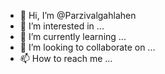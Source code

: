 - 👋 Hi, I’m @Parzivalgahlahen
- 👀 I’m interested in ...
- 🌱 I’m currently learning ...
- 💞️ I’m looking to collaborate on ...
- 📫 How to reach me ...

<!---
Parzivalgahlahen/Parzivalgahlahen is a ✨ special ✨ repository because its `README.md` (this file) appears on your GitHub profile.
You can click the Preview link to take a look at your changes.
--->
